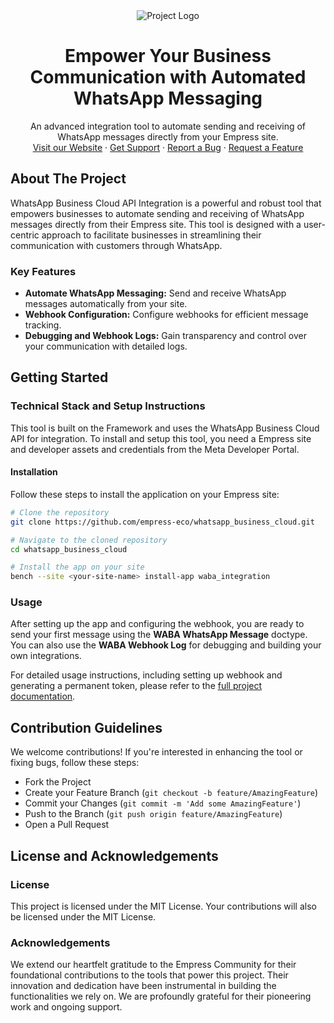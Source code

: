 <div align="center">
<img src="https://grow.empress.eco/uploads/default/original/2X/1/1f1e1044d3864269d2a613577edb9763890422ab.png" alt="Project Logo">
<h1 align="center">Empower Your Business Communication with Automated WhatsApp Messaging</h1>
<p align="center">
An advanced integration tool to automate sending and receiving of WhatsApp messages directly from your Empress site.
<br />
<a href="https://empress.eco/">Visit our Website</a>
·
<a href="https://grow.empress.eco/">Get Support</a>
·
<a href="https://github.com/empress-eco/whatsapp_business_cloud/issues">Report a Bug</a>
·
<a href="https://github.com/empress-eco/whatsapp_business_cloud/issues">Request a Feature</a>
</p>
</div>

## About The Project

WhatsApp Business Cloud API Integration is a powerful and robust tool that empowers businesses to automate sending and receiving of WhatsApp messages directly from their Empress site. This tool is designed with a user-centric approach to facilitate businesses in streamlining their communication with customers through WhatsApp.

### Key Features
- **Automate WhatsApp Messaging:** Send and receive WhatsApp messages automatically from your site.
- **Webhook Configuration:** Configure webhooks for efficient message tracking.
- **Debugging and Webhook Logs:** Gain transparency and control over your communication with detailed logs.

## Getting Started

### Technical Stack and Setup Instructions

This tool is built on the Framework and uses the WhatsApp Business Cloud API for integration. To install and setup this tool, you need a Empress site and developer assets and credentials from the Meta Developer Portal.

#### Installation

Follow these steps to install the application on your Empress site:

```sh
# Clone the repository
git clone https://github.com/empress-eco/whatsapp_business_cloud.git

# Navigate to the cloned repository
cd whatsapp_business_cloud

# Install the app on your site
bench --site <your-site-name> install-app waba_integration
```

### Usage

After setting up the app and configuring the webhook, you are ready to send your first message using the **WABA WhatsApp Message** doctype. You can also use the **WABA Webhook Log** for debugging and building your own integrations.

For detailed usage instructions, including setting up webhook and generating a permanent token, please refer to the [full project documentation](https://grow.empress.eco/).

## Contribution Guidelines

We welcome contributions! If you're interested in enhancing the tool or fixing bugs, follow these steps:

- Fork the Project
- Create your Feature Branch (`git checkout -b feature/AmazingFeature`)
- Commit your Changes (`git commit -m 'Add some AmazingFeature'`)
- Push to the Branch (`git push origin feature/AmazingFeature`)
- Open a Pull Request

## License and Acknowledgements

### License

This project is licensed under the MIT License. Your contributions will also be licensed under the MIT License.

### Acknowledgements

We extend our heartfelt gratitude to the Empress Community for their foundational contributions to the tools that power this project. Their innovation and dedication have been instrumental in building the functionalities we rely on. We are profoundly grateful for their pioneering work and ongoing support.
